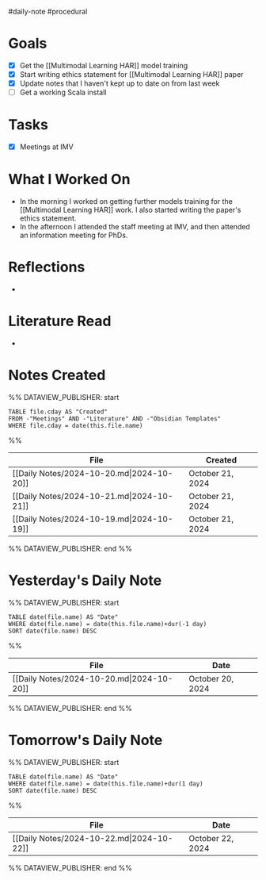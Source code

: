#daily-note #procedural 

# Goals

- [x] Get the [[Multimodal Learning HAR]] model training
- [x] Start writing ethics statement for [[Multimodal Learning HAR]] paper
- [x] Update notes that I haven't kept up to date on from last week
- [ ] Get a working Scala install

# Tasks

- [x] Meetings at IMV

# What I Worked On

- In the morning I worked on getting further models training for the [[Multimodal Learning HAR]] work. I also started writing the paper's ethics statement.
- In the afternoon I attended the staff meeting at IMV, and then attended an information meeting for PhDs.

# Reflections

- 

# Literature Read

- 

# Notes Created


%% DATAVIEW_PUBLISHER: start
```dataview
TABLE file.cday AS "Created"
FROM -"Meetings" AND -"Literature" AND -"Obsidian Templates"
WHERE file.cday = date(this.file.name)
```
%%

| File                                      | Created          |
| ----------------------------------------- | ---------------- |
| [[Daily Notes/2024-10-20.md\|2024-10-20]] | October 21, 2024 |
| [[Daily Notes/2024-10-21.md\|2024-10-21]] | October 21, 2024 |
| [[Daily Notes/2024-10-19.md\|2024-10-19]] | October 21, 2024 |

%% DATAVIEW_PUBLISHER: end %%

# Yesterday's Daily Note

%% DATAVIEW_PUBLISHER: start
```dataview
TABLE date(file.name) AS "Date"
WHERE date(file.name) = date(this.file.name)+dur(-1 day)
SORT date(file.name) DESC
```
%%

| File                                      | Date             |
| ----------------------------------------- | ---------------- |
| [[Daily Notes/2024-10-20.md\|2024-10-20]] | October 20, 2024 |

%% DATAVIEW_PUBLISHER: end %%
# Tomorrow's Daily Note

%% DATAVIEW_PUBLISHER: start
```dataview
TABLE date(file.name) AS "Date"
WHERE date(file.name) = date(this.file.name)+dur(1 day)
SORT date(file.name) DESC
```
%%

| File                                      | Date             |
| ----------------------------------------- | ---------------- |
| [[Daily Notes/2024-10-22.md\|2024-10-22]] | October 22, 2024 |

%% DATAVIEW_PUBLISHER: end %%


